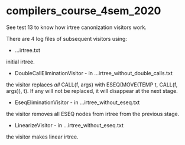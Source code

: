 # compilers_course_4sem_2020

See test 13 to know how irtree canonization visitors work.

There are 4 log files of subsequent visitors using:
* ...irtree.txt

initial irtree.

* DoubleCallEliminationVisitor - in ...irtree_without_double_calls.txt

the visitor replaces *all* CALL(f, args) with ESEQ(MOVE(TEMP t, CALL(f, args)), t).
If any will not be replaced, it will disappear at the next stage.

* EseqEliminationVisitor - in ...irtree_without_eseq.txt

the visitor removes all ESEQ nodes from irtree from the previous stage.

* LinearizeVisitor - in ...irtree_without_eseq.txt

the visitor makes linear irtree.
